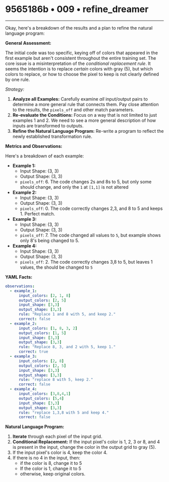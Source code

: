 # 9565186b • 009 • refine_dreamer

---
Okay, here's a breakdown of the results and a plan to refine the natural language program:

**General Assessment:**

The initial code was too specific, keying off of colors that appeared in the first example but aren't consistent throughout the entire training set. The core issue is a misinterpretation of the *conditional replacement rule*. It seems the intention is to replace *certain* colors with gray (5), but which colors to replace, or how to choose the pixel to keep is not clearly defined by one rule.

*Strategy:*

1.  **Analyze all Examples:** Carefully examine *all* input/output pairs to determine a more general rule that connects them. Pay close attention to the results, the `pixels_off` and other match parameters.
2.  **Re-evaluate the Conditions:** Focus on a way that is not limited to just examples 1 and 2. We need to see a more general description of how inputs are transformed to outputs.
3.  **Refine the Natural Language Program:** Re-write a program to reflect the newly established transformation rule.

**Metrics and Observations:**

Here's a breakdown of each example:

*   **Example 1:**
    *   Input Shape: (3, 3)
    *   Output Shape: (3, 3)
    *   `pixels_off`: 6. The code changes 2s and 8s to 5, but only some should change, and only the `1` at `[1,1]` is not altered
*   **Example 2:**
    *   Input Shape: (3, 3)
    *   Output Shape: (3, 3)
    *   `pixels_off`: 0. The code correctly changes 2,3, and 8 to 5 and keeps 1. Perfect match.
*   **Example 3:**
    *   Input Shape: (3, 3)
    *   Output Shape: (3, 3)
    *    `pixels_off`: 7. The code changed all values to `5`, but example shows only 8's being changed to 5.
*   **Example 4:**
    *   Input Shape: (3, 3)
    *   Output Shape: (3, 3)
    *   `pixels_off`: 2. The code correctly changes 3,8 to 5, but leaves 1 values, the should be changed to `5`

**YAML Facts:**

```yaml
observations:
  - example_1:
      input_colors: [2, 1, 8]
      output_colors: [2, 5]
      input_shape: [3,3]
      output_shape: [3,3]
      rule: "Replace 1 and 8 with 5, and keep 2."
      correct: false
  - example_2:
      input_colors: [1, 8, 3, 2]
      output_colors: [1, 5]
      input_shape: [3,3]
      output_shape: [3,3]
      rule: "Replace 8, 3, and 2 with 5, keep 1."
      correct: true
  - example_3:
      input_colors: [2, 8]
      output_colors: [2, 5]
      input_shape: [3,3]
      output_shape: [3,3]
      rule: "replace 8 with 5, keep 2."
      correct: false
  - example_4:
      input_colors: [3,8,4,1]
      output_colors: [5,4]
      input_shape: [3,3]
      output_shape: [3,3]
      rule: "replace 1,3,8 with 5 and keep 4."
      correct: false
```

**Natural Language Program:**

1.  **Iterate** through each pixel of the input grid.
2.  **Conditional Replacement:** If the input pixel's color is 1, 2, 3 or 8, and 4 is present in the input, change the color in the output grid to gray (5).
3. If the input pixel's color is 4, keep the color 4.
4. If there is no 4 in the input, then:
    - if the color is 8, change it to 5
    - If the color is 1, change it to 5
    - otherwise, keep original colors.



